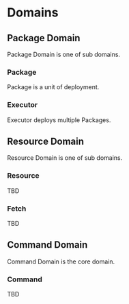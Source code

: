 # Domains

## Package Domain

Package Domain is one of sub domains.

### Package

Package is a unit of deployment.

### Executor

Executor deploys multiple Packages.

## Resource Domain

Resource Domain is one of sub domains.

### Resource

TBD

### Fetch

TBD

## Command Domain

Command Domain is the core domain.

### Command

TBD
